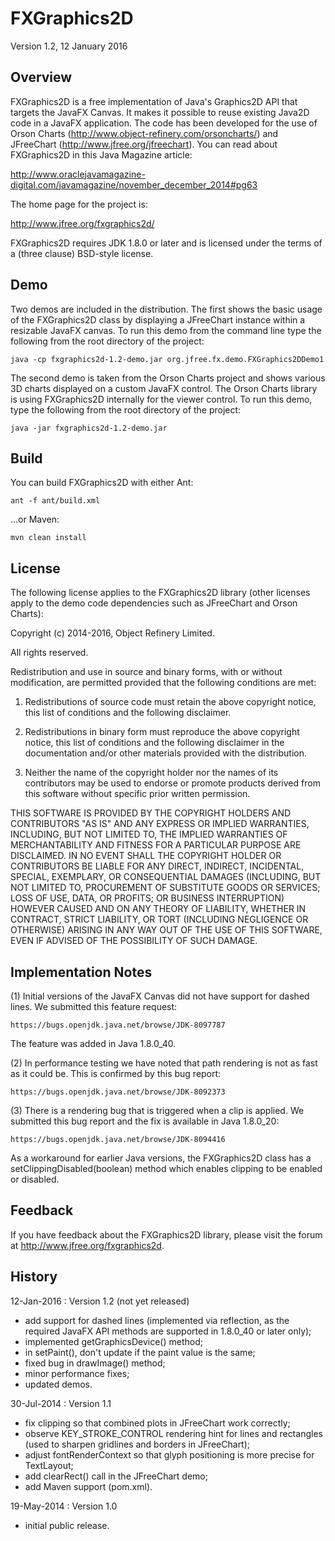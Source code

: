 FXGraphics2D
============

Version 1.2, 12 January 2016

Overview
--------
FXGraphics2D is a free implementation of Java's Graphics2D API that targets the JavaFX Canvas.  It makes it possible to reuse existing Java2D code in a JavaFX application.  The code has been developed for the use of Orson Charts (http://www.object-refinery.com/orsoncharts/) and JFreeChart (http://www.jfree.org/jfreechart).  You can read about FXGraphics2D in this Java Magazine article:

http://www.oraclejavamagazine-digital.com/javamagazine/november_december_2014#pg63

The home page for the project is:

http://www.jfree.org/fxgraphics2d/

FXGraphics2D requires JDK 1.8.0 or later and is licensed under the terms of a (three clause) BSD-style license.


Demo
----
Two demos are included in the distribution.  The first shows the basic usage of the FXGraphics2D class by displaying a JFreeChart instance within a resizable JavaFX canvas.  To run this demo from the command line type the following from the root directory of the project:

    java -cp fxgraphics2d-1.2-demo.jar org.jfree.fx.demo.FXGraphics2DDemo1

The second demo is taken from the Orson Charts project and shows various 3D charts displayed on a custom JavaFX control.  The Orson Charts library is using FXGraphics2D internally for the viewer control.  To run this demo, type the following from the root directory of the project:

    java -jar fxgraphics2d-1.2-demo.jar


Build
-----
You can build FXGraphics2D with either Ant:

    ant -f ant/build.xml

...or Maven:

    mvn clean install


License
-------

The following license applies to the FXGraphics2D library (other licenses apply to the demo code dependencies such as JFreeChart and Orson Charts):

Copyright (c) 2014-2016, Object Refinery Limited.

All rights reserved.

Redistribution and use in source and binary forms, with or without modification, are permitted provided that the following conditions are met:

1. Redistributions of source code must retain the above copyright notice, this list of conditions and the following disclaimer.

2. Redistributions in binary form must reproduce the above copyright notice, this list of conditions and the following disclaimer in the documentation and/or other materials provided with the distribution.

3. Neither the name of the copyright holder nor the names of its contributors may be used to endorse or promote products derived from this software without specific prior written permission.

THIS SOFTWARE IS PROVIDED BY THE COPYRIGHT HOLDERS AND CONTRIBUTORS "AS IS" AND ANY EXPRESS OR IMPLIED WARRANTIES, INCLUDING, BUT NOT LIMITED TO, THE IMPLIED WARRANTIES OF MERCHANTABILITY AND FITNESS FOR A PARTICULAR PURPOSE ARE DISCLAIMED. IN NO EVENT SHALL THE COPYRIGHT HOLDER OR CONTRIBUTORS BE LIABLE FOR ANY DIRECT, INDIRECT, INCIDENTAL, SPECIAL, EXEMPLARY, OR CONSEQUENTIAL DAMAGES (INCLUDING, BUT NOT LIMITED TO, PROCUREMENT OF SUBSTITUTE GOODS OR SERVICES; LOSS OF USE, DATA, OR PROFITS; OR BUSINESS INTERRUPTION) HOWEVER CAUSED AND ON ANY THEORY OF LIABILITY, WHETHER IN CONTRACT, STRICT LIABILITY, OR TORT (INCLUDING NEGLIGENCE OR OTHERWISE) ARISING IN ANY WAY OUT OF THE USE OF THIS SOFTWARE, EVEN IF ADVISED OF THE POSSIBILITY OF SUCH DAMAGE.


Implementation Notes
--------------------
(1) Initial versions of the JavaFX Canvas did not have support for dashed lines.  We submitted this feature request:

    https://bugs.openjdk.java.net/browse/JDK-8097787

The feature was added in Java 1.8.0_40.

(2) In performance testing we have noted that path rendering is not as fast as it could be.  This is confirmed by this bug report:

    https://bugs.openjdk.java.net/browse/JDK-8092373

(3) There is a rendering bug that is triggered when a clip is applied.  We submitted this bug report and the fix is available in Java 1.8.0_20:

    https://bugs.openjdk.java.net/browse/JDK-8094416

As a workaround for earlier Java versions, the FXGraphics2D class has a setClippingDisabled(boolean) method which enables clipping to be enabled or disabled.


Feedback
--------
If you have feedback about the FXGraphics2D library, please visit the forum at http://www.jfree.org/fxgraphics2d.


History
-------

12-Jan-2016 : Version 1.2 (not yet released)
- add support for dashed lines (implemented via reflection, as the required JavaFX API methods are supported in 1.8.0_40 or later only);
- implemented getGraphicsDevice() method;
- in setPaint(), don't update if the paint value is the same;
- fixed bug in drawImage() method;
- minor performance fixes;
- updated demos.

30-Jul-2014 : Version 1.1
- fix clipping so that combined plots in JFreeChart work correctly;
- observe KEY_STROKE_CONTROL rendering hint for lines and rectangles (used to sharpen gridlines and borders in JFreeChart);
- adjust fontRenderContext so that glyph positioning is more precise for TextLayout;
- add clearRect() call in the JFreeChart demo;
- add Maven support (pom.xml).

19-May-2014 : Version 1.0
- initial public release.
